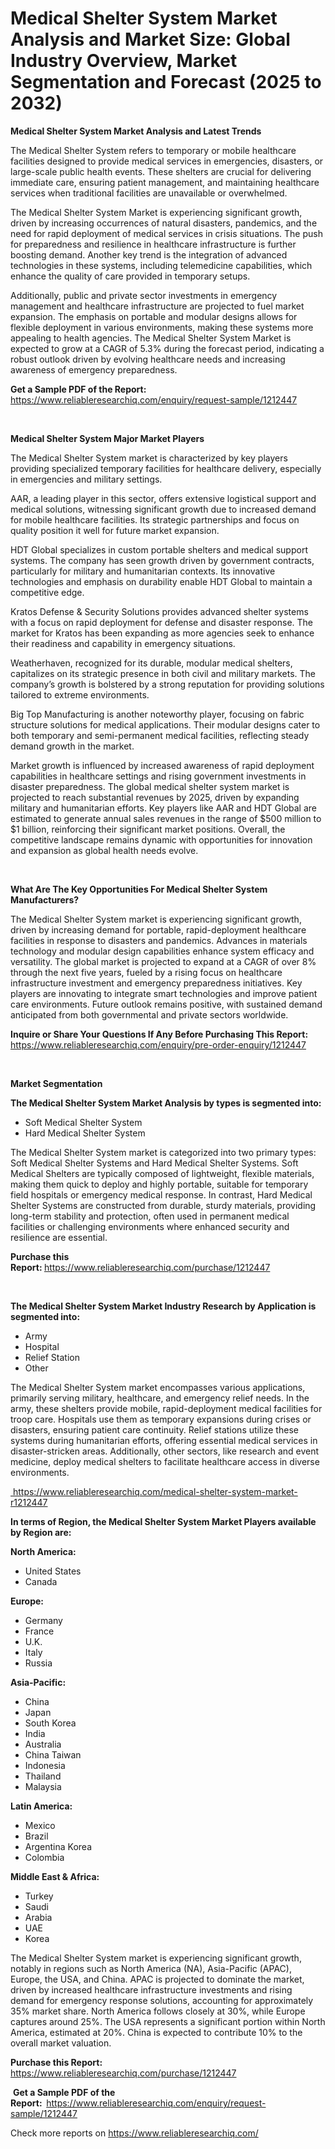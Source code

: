 <p><h1>Medical Shelter System Market Analysis and Market Size: Global Industry Overview, Market Segmentation and Forecast (2025 to 2032)</h1></p><p><strong>Medical Shelter System Market Analysis and Latest Trends</strong></p>
<p><p>The Medical Shelter System refers to temporary or mobile healthcare facilities designed to provide medical services in emergencies, disasters, or large-scale public health events. These shelters are crucial for delivering immediate care, ensuring patient management, and maintaining healthcare services when traditional facilities are unavailable or overwhelmed.</p><p>The Medical Shelter System Market is experiencing significant growth, driven by increasing occurrences of natural disasters, pandemics, and the need for rapid deployment of medical services in crisis situations. The push for preparedness and resilience in healthcare infrastructure is further boosting demand. Another key trend is the integration of advanced technologies in these systems, including telemedicine capabilities, which enhance the quality of care provided in temporary setups.</p><p>Additionally, public and private sector investments in emergency management and healthcare infrastructure are projected to fuel market expansion. The emphasis on portable and modular designs allows for flexible deployment in various environments, making these systems more appealing to health agencies. The Medical Shelter System Market is expected to grow at a CAGR of 5.3% during the forecast period, indicating a robust outlook driven by evolving healthcare needs and increasing awareness of emergency preparedness.</p></p>
<p><strong>Get a Sample PDF of the Report:&nbsp;</strong> <a href="https://www.reliableresearchiq.com/enquiry/request-sample/1212447?utm_campaign=3381&utm_medium=2&utm_source=Github&utm_content=ia&utm_term=24032025&utm_id=medical-shelter-system">https://www.reliableresearchiq.com/enquiry/request-sample/1212447</a></p>
<p>&nbsp;</p>
<p><strong>Medical Shelter System Major Market Players</strong></p>
<p><p>The Medical Shelter System market is characterized by key players providing specialized temporary facilities for healthcare delivery, especially in emergencies and military settings. </p><p>AAR, a leading player in this sector, offers extensive logistical support and medical solutions, witnessing significant growth due to increased demand for mobile healthcare facilities. Its strategic partnerships and focus on quality position it well for future market expansion.</p><p>HDT Global specializes in custom portable shelters and medical support systems. The company has seen growth driven by government contracts, particularly for military and humanitarian contexts. Its innovative technologies and emphasis on durability enable HDT Global to maintain a competitive edge.</p><p>Kratos Defense & Security Solutions provides advanced shelter systems with a focus on rapid deployment for defense and disaster response. The market for Kratos has been expanding as more agencies seek to enhance their readiness and capability in emergency situations.</p><p>Weatherhaven, recognized for its durable, modular medical shelters, capitalizes on its strategic presence in both civil and military markets. The company’s growth is bolstered by a strong reputation for providing solutions tailored to extreme environments.</p><p>Big Top Manufacturing is another noteworthy player, focusing on fabric structure solutions for medical applications. Their modular designs cater to both temporary and semi-permanent medical facilities, reflecting steady demand growth in the market.</p><p>Market growth is influenced by increased awareness of rapid deployment capabilities in healthcare settings and rising government investments in disaster preparedness. The global medical shelter system market is projected to reach substantial revenues by 2025, driven by expanding military and humanitarian efforts. Key players like AAR and HDT Global are estimated to generate annual sales revenues in the range of $500 million to $1 billion, reinforcing their significant market positions. Overall, the competitive landscape remains dynamic with opportunities for innovation and expansion as global health needs evolve.</p></p>
<p>&nbsp;</p>
<p><strong>What Are The Key Opportunities For Medical Shelter System Manufacturers?</strong></p>
<p><p>The Medical Shelter System market is experiencing significant growth, driven by increasing demand for portable, rapid-deployment healthcare facilities in response to disasters and pandemics. Advances in materials technology and modular design capabilities enhance system efficacy and versatility. The global market is projected to expand at a CAGR of over 8% through the next five years, fueled by a rising focus on healthcare infrastructure investment and emergency preparedness initiatives. Key players are innovating to integrate smart technologies and improve patient care environments. Future outlook remains positive, with sustained demand anticipated from both governmental and private sectors worldwide.</p></p>
<p><strong>Inquire or Share Your Questions If Any Before Purchasing This Report:</strong> <a href="https://www.reliableresearchiq.com/enquiry/pre-order-enquiry/1212447?utm_campaign=3381&utm_medium=2&utm_source=Github&utm_content=ia&utm_term=24032025&utm_id=medical-shelter-system">https://www.reliableresearchiq.com/enquiry/pre-order-enquiry/1212447</a></p>
<p>&nbsp;</p>
<p><strong>Market Segmentation</strong></p>
<p><strong>The Medical Shelter System Market Analysis by types is segmented into:</strong></p>
<p><ul><li>Soft Medical Shelter System</li><li>Hard Medical Shelter System</li></ul></p>
<p><p>The Medical Shelter System market is categorized into two primary types: Soft Medical Shelter Systems and Hard Medical Shelter Systems. Soft Medical Shelters are typically composed of lightweight, flexible materials, making them quick to deploy and highly portable, suitable for temporary field hospitals or emergency medical response. In contrast, Hard Medical Shelter Systems are constructed from durable, sturdy materials, providing long-term stability and protection, often used in permanent medical facilities or challenging environments where enhanced security and resilience are essential.</p></p>
<p><strong>Purchase this Report:&nbsp;</strong><a href="https://www.reliableresearchiq.com/purchase/1212447?utm_campaign=3381&utm_medium=2&utm_source=Github&utm_content=ia&utm_term=24032025&utm_id=medical-shelter-system">https://www.reliableresearchiq.com/purchase/1212447</a></p>
<p>&nbsp;</p>
<p><strong>The Medical Shelter System Market Industry Research by Application is segmented into:</strong></p>
<p><ul><li>Army</li><li>Hospital</li><li>Relief Station</li><li>Other</li></ul></p>
<p><p>The Medical Shelter System market encompasses various applications, primarily serving military, healthcare, and emergency relief needs. In the army, these shelters provide mobile, rapid-deployment medical facilities for troop care. Hospitals use them as temporary expansions during crises or disasters, ensuring patient care continuity. Relief stations utilize these systems during humanitarian efforts, offering essential medical services in disaster-stricken areas. Additionally, other sectors, like research and event medicine, deploy medical shelters to facilitate healthcare access in diverse environments.</p></p>
<p><a href="https://www.reliableresearchiq.com/medical-shelter-system-market-r1212447?utm_campaign=3381&utm_medium=2&utm_source=Github&utm_content=ia&utm_term=24032025&utm_id=medical-shelter-system">&nbsp;https://www.reliableresearchiq.com/medical-shelter-system-market-r1212447</a></p>
<p><strong>In terms of Region, the Medical Shelter System Market Players available by Region are:</strong></p>
<p>
    <p> <strong> North America: </strong>
        <ul>
            <li>United States</li>
            <li>Canada</li>
        </ul>
        </p> 
    <p> <strong> Europe: </strong>
        <ul>
            <li>Germany</li>
            <li>France</li>
            <li>U.K.</li>
            <li>Italy</li>
            <li>Russia</li>
        </ul>
        </p> 
    <p> <strong> Asia-Pacific: </strong>
        <ul>
            <li>China</li>
            <li>Japan</li>
            <li>South Korea</li>
            <li>India</li>
            <li>Australia</li>
            <li>China Taiwan</li>
            <li>Indonesia</li>
            <li>Thailand</li>
            <li>Malaysia</li>
        </ul>
        </p> 
    <p> <strong> Latin America: </strong>
        <ul>
            <li>Mexico</li>
            <li>Brazil</li>
            <li>Argentina Korea</li>
            <li>Colombia</li>
        </ul>
        </p> 
    <p> <strong> Middle East & Africa: </strong>
        <ul>
            <li>Turkey</li>
            <li>Saudi</li>
            <li>Arabia</li>
            <li>UAE</li>
            <li>Korea</li>
        </ul>
    </p>
    </p>
<p><p>The Medical Shelter System market is experiencing significant growth, notably in regions such as North America (NA), Asia-Pacific (APAC), Europe, the USA, and China. APAC is projected to dominate the market, driven by increased healthcare infrastructure investments and rising demand for emergency response solutions, accounting for approximately 35% market share. North America follows closely at 30%, while Europe captures around 25%. The USA represents a significant portion within North America, estimated at 20%. China is expected to contribute 10% to the overall market valuation.</p></p>
<p><strong>Purchase this Report: </strong><a href="https://www.reliableresearchiq.com/purchase/1212447?utm_campaign=3381&utm_medium=2&utm_source=Github&utm_content=ia&utm_term=24032025&utm_id=medical-shelter-system">https://www.reliableresearchiq.com/purchase/1212447</a></p>
<p>&nbsp;<strong>Get a Sample PDF of the Report:&nbsp;&nbsp;</strong><a href="https://www.reliableresearchiq.com/enquiry/request-sample/1212447?utm_campaign=3381&utm_medium=2&utm_source=Github&utm_content=ia&utm_term=24032025&utm_id=medical-shelter-system">https://www.reliableresearchiq.com/enquiry/request-sample/1212447</a></p>
<p><strong></strong></p>
<p>Check more reports on <a href="https://www.reliableresearchiq.com/?utm_campaign=3381&utm_medium=2&utm_source=Github&utm_content=ia&utm_term=24032025&utm_id=medical-shelter-system">https://www.reliableresearchiq.com/</a></p>